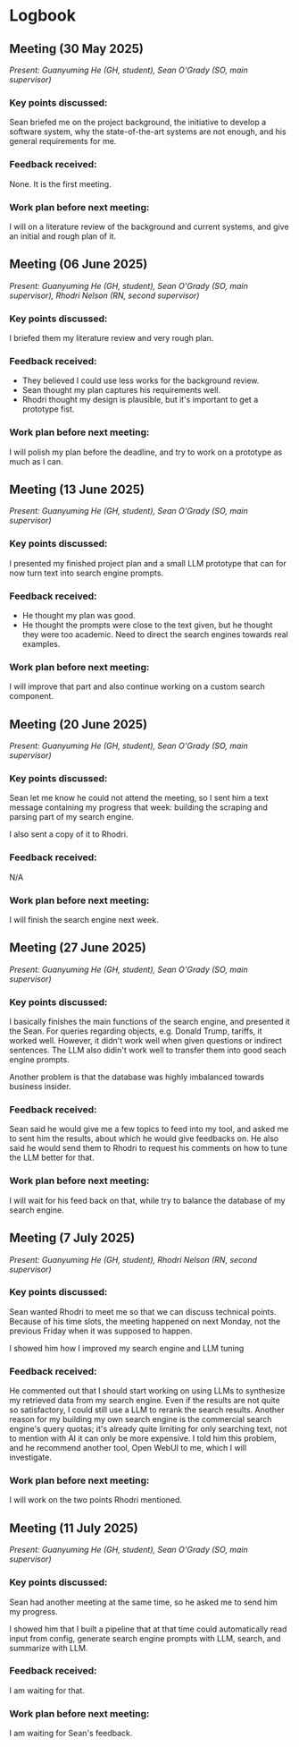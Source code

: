 # Logbook

## Meeting (30 May 2025)
*Present: Guanyuming He (GH, student), Sean O'Grady (SO, main supervisor)*

### Key points discussed:
Sean briefed me on the project background, the initiative to develop a software
system, why the state-of-the-art systems are not enough, and his general
requirements for me.

### Feedback received:
None. It is the first meeting.

### Work plan before next meeting:
I will on a literature review of the background and current systems, and give
an initial and rough plan of it.

## Meeting (06 June 2025)
*Present: Guanyuming He (GH, student), Sean O'Grady (SO, main supervisor),
Rhodri Nelson (RN, second supervisor)*

### Key points discussed:
I briefed them my literature review and very rough plan.

### Feedback received:
- They believed I could use less works for the background review.
- Sean thought my plan captures his requirements well.
- Rhodri thought my design is plausible, but it's important to get a prototype
  fist.

### Work plan before next meeting:
I will polish my plan before the deadline, and try to work on a prototype as
much as I can.

## Meeting (13 June 2025)
*Present: Guanyuming He (GH, student), Sean O'Grady (SO, main supervisor)*

### Key points discussed:
I presented my finished project plan and a small LLM prototype that can for now
turn text into search engine prompts.

### Feedback received:
- He thought my plan was good.
- He thought the prompts were close to the text given, but he thought they were
  too academic. Need to direct the search engines towards real examples.

### Work plan before next meeting:
I will improve that part and also continue working on a custom search
component.

## Meeting (20 June 2025)
*Present: Guanyuming He (GH, student), Sean O'Grady (SO, main supervisor)*

### Key points discussed:
Sean let me know he could not attend the meeting, so I sent him a text message
containing my progress that week: building the scraping and parsing part of my
search engine.

I also sent a copy of it to Rhodri.

### Feedback received:
N/A

### Work plan before next meeting:
I will finish the search engine next week.

## Meeting (27 June 2025)
*Present: Guanyuming He (GH, student), Sean O'Grady (SO, main supervisor)*

### Key points discussed:
I basically finishes the main functions of the search engine, and presented it
the Sean. For queries regarding objects, e.g. Donald Trump, tariffs, it worked
well. However, it didn't work well when given questions or indirect sentences.
The LLM also didin't work well to transfer them into good seach engine prompts.

Another problem is that the database was highly imbalanced towards business
insider.

### Feedback received:
Sean said he would give me a few topics to feed into my tool, and asked me to
sent him the results, about which he would give feedbacks on. He also said he
would send them to Rhodri to request his comments on how to tune the LLM better
for that.

### Work plan before next meeting:
I will wait for his feed back on that, while try to balance the database of my
search engine.

## Meeting (7 July 2025)
*Present: Guanyuming He (GH, student), Rhodri Nelson (RN, second supervisor)*

### Key points discussed:
Sean wanted Rhodri to meet me so that we can discuss technical points. Because
of his time slots, the meeting happened on next Monday, not the previous Friday
when it was supposed to happen.

I showed him how I improved my search engine and LLM tuning

### Feedback received:
He commented out that I should start working on using LLMs to synthesize my
retrieved data from my search engine. Even if the results are not quite so
satisfactory, I could still use a LLM to rerank the search results.
Another reason for my building my own search engine is the commercial search
engine's query quotas; it's already quite limiting for only searching text, not
to mention with AI it can only be more expensive. I told him this problem, and
he recommend another tool, Open WebUI to me, which I will investigate.

### Work plan before next meeting:
I will work on the two points Rhodri mentioned.

## Meeting (11 July 2025)
*Present: Guanyuming He (GH, student), Sean O'Grady (SO, main supervisor)*

### Key points discussed:
Sean had another meeting at the same time, so he asked me to send him my
progress.

I showed him that I built a pipeline that at that time could automatically read
input from config, generate search engine prompts with LLM, search, and
summarize with LLM.

### Feedback received:
I am waiting for that.

### Work plan before next meeting:
I am waiting for Sean's feedback.
